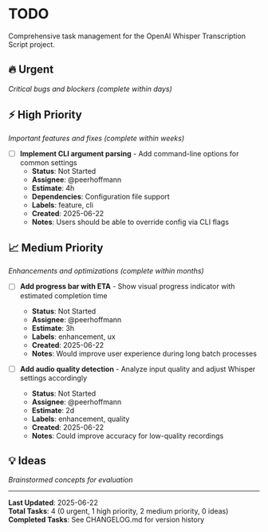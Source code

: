 # TODO

Comprehensive task management for the OpenAI Whisper Transcription Script project.

## 🔥 Urgent
*Critical bugs and blockers (complete within days)*


## ⚡ High Priority
*Important features and fixes (complete within weeks)*



- [ ] **Implement CLI argument parsing** - Add command-line options for common settings
  - **Status**: Not Started
  - **Assignee**: @peerhoffmann
  - **Estimate**: 4h
  - **Dependencies**: Configuration file support
  - **Labels**: feature, cli
  - **Created**: 2025-06-22
  - **Notes**: Users should be able to override config via CLI flags

## 📈 Medium Priority
*Enhancements and optimizations (complete within months)*

- [ ] **Add progress bar with ETA** - Show visual progress indicator with estimated completion time
  - **Status**: Not Started
  - **Assignee**: @peerhoffmann
  - **Estimate**: 3h
  - **Labels**: enhancement, ux
  - **Created**: 2025-06-22
  - **Notes**: Would improve user experience during long batch processes


- [ ] **Add audio quality detection** - Analyze input quality and adjust Whisper settings accordingly
  - **Status**: Not Started
  - **Assignee**: @peerhoffmann
  - **Estimate**: 2d
  - **Labels**: enhancement, quality
  - **Created**: 2025-06-22
  - **Notes**: Could improve accuracy for low-quality recordings

## 💡 Ideas
*Brainstormed concepts for evaluation*


---

**Last Updated**: 2025-06-22  
**Total Tasks**: 4 (0 urgent, 1 high priority, 2 medium priority, 0 ideas)  
**Completed Tasks**: See CHANGELOG.md for version history